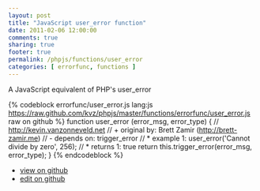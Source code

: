 ```yaml
---
layout: post
title: "JavaScript user_error function"
date: 2011-02-06 12:00:00
comments: true
sharing: true
footer: true
permalink: /phpjs/functions/user_error
categories: [ errorfunc, functions ]
---
```

A JavaScript equivalent of PHP's user_error
<!-- more -->
{% codeblock errorfunc/user_error.js lang:js https://raw.github.com/kvz/phpjs/master/functions/errorfunc/user_error.js raw on github %}
function user_error (error_msg, error_type) {
    // http://kevin.vanzonneveld.net
    // +   original by: Brett Zamir (http://brett-zamir.me)
    // -    depends on: trigger_error
    // *     example 1: user_error('Cannot divide by zero', 256);
    // *     returns 1: true
    return this.trigger_error(error_msg, error_type);
}
{% endcodeblock %}
<ul>
 <li><a href="https://github.com/kvz/phpjs/blob/master/functions/errorfunc/user_error.js">view on github</a></li>
 <li><a href="https://github.com/kvz/phpjs/edit/master/functions/errorfunc/user_error.js">edit on github</a></li>
</ul>
